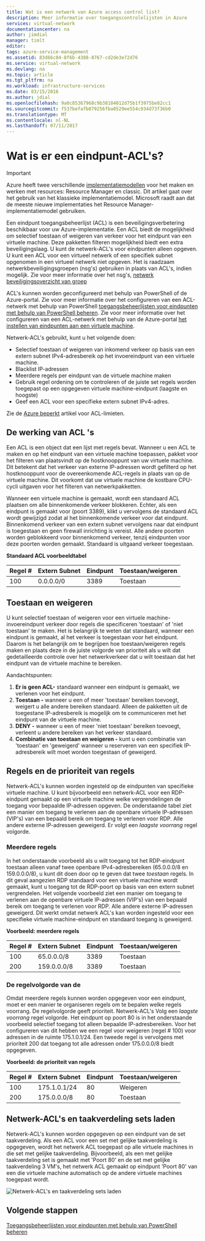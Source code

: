 ```yaml
---
title: Wat is een netwerk van Azure access control list?
description: Meer informatie over toegangscontrolelijsten in Azure
services: virtual-network
documentationcenter: na
author: jimdial
manager: timlt
editor: 
tags: azure-service-management
ms.assetid: 83d66c84-8f6b-4388-8767-cd2de3e72d76
ms.service: virtual-network
ms.devlang: na
ms.topic: article
ms.tgt_pltfrm: na
ms.workload: infrastructure-services
ms.date: 03/15/2016
ms.author: jdial
ms.openlocfilehash: 9a0c85367968c9b38104012d75b1f3975be82cc1
ms.sourcegitcommit: f537befafb079256fba0529ee554c034d73f36b0
ms.translationtype: MT
ms.contentlocale: nl-NL
ms.lasthandoff: 07/11/2017
---
```

# <a name="what-is-an-endpoint-access-control-list"></a>Wat is er een eindpunt-ACL's?

> [!IMPORTANT]
> Azure heeft twee verschillende [implementatiemodellen](../azure-resource-manager/resource-manager-deployment-model.md?toc=%2fazure%2fvirtual-network%2ftoc.json) voor het maken en werken met resources: Resource Manager en classic. Dit artikel gaat over het gebruik van het klassieke implementatiemodel. Microsoft raadt aan dat de meeste nieuwe implementaties het Resource Manager-implementatiemodel gebruiken. 

Een eindpunt toegangsbeheerlijst (ACL) is een beveiligingsverbetering beschikbaar voor uw Azure-implementatie. Een ACL biedt de mogelijkheid om selectief toestaan of weigeren van verkeer voor het eindpunt van een virtuele machine. Deze pakketten filteren mogelijkheid biedt een extra beveiligingslaag. U kunt de netwerk-ACL's voor eindpunten alleen opgeven. U kunt een ACL voor een virtueel netwerk of een specifiek subnet opgenomen in een virtueel netwerk niet opgeven. Het is raadzaam netwerkbeveiligingsgroepen (nsg's) gebruiken in plaats van ACL's, indien mogelijk. Zie voor meer informatie over het nsg's, [netwerk beveiligingsoverzicht van groep](virtual-networks-nsg.md)

ACL's kunnen worden geconfigureerd met behulp van PowerShell of de Azure-portal. Zie voor meer informatie over het configureren van een ACL-netwerk met behulp van PowerShell [toegangsbeheerlijsten voor eindpunten met behulp van PowerShell beheren](virtual-networks-acl-powershell.md). Zie voor meer informatie over het configureren van een ACL-netwerk met behulp van de Azure-portal [het instellen van eindpunten aan een virtuele machine](../virtual-machines/windows/classic/setup-endpoints.md?toc=%2fazure%2fvirtual-machines%2fwindows%2fclassic%2ftoc.json).

Netwerk-ACL's gebruikt, kunt u het volgende doen:

* Selectief toestaan of weigeren van inkomend verkeer op basis van een extern subnet IPv4-adresbereik op het invoereindpunt van een virtuele machine.
* Blacklist IP-adressen
* Meerdere regels per eindpunt van de virtuele machine maken
* Gebruik regel ordening om te controleren of de juiste set regels worden toegepast op een opgegeven virtuele machine-eindpunt (laagste en hoogste)
* Geef een ACL voor een specifieke extern subnet IPv4-adres.

Zie de [Azure beperkt](../azure-subscription-service-limits.md?toc=%2fazure%2fvirtual-network%2ftoc.json#networking-limits) artikel voor ACL-limieten.

## <a name="how-acls-work"></a>De werking van ACL 's
Een ACL is een object dat een lijst met regels bevat. Wanneer u een ACL te maken en op het eindpunt van een virtuele machine toepassen, pakket voor het filteren van plaatsvindt op de hostknooppunt van uw virtuele machine. Dit betekent dat het verkeer van externe IP-adressen wordt gefilterd op het hostknooppunt voor de overeenkomende ACL-regels in plaats van op de virtuele machine. Dit voorkomt dat uw virtuele machine de kostbare CPU-cycli uitgaven voor het filteren van netwerkpakketten.

Wanneer een virtuele machine is gemaakt, wordt een standaard ACL plaatsen om alle binnenkomende verkeer blokkeren. Echter, als een eindpunt is gemaakt voor (poort 3389), klikt u vervolgens de standaard ACL wordt gewijzigd zodat al het binnenkomende verkeer voor dat eindpunt. Binnenkomend verkeer van een extern subnet vervolgens naar dat eindpunt is toegestaan en geen firewall inrichting is vereist. Alle andere poorten worden geblokkeerd voor binnenkomend verkeer, tenzij eindpunten voor deze poorten worden gemaakt. Standaard is uitgaand verkeer toegestaan.

**Standaard ACL voorbeeldtabel**

| **Regel #** | **Extern Subnet** | **Eindpunt** | **Toestaan/weigeren** |
| --- | --- | --- | --- |
| 100 |0.0.0.0/0 |3389 |Toestaan |

## <a name="permit-and-deny"></a>Toestaan en weigeren
U kunt selectief toestaan of weigeren voor een virtuele machine-invoereindpunt verkeer door regels die specificeren 'toestaan' of 'niet toestaan' te maken. Het is belangrijk te weten dat standaard, wanneer een eindpunt is gemaakt, al het verkeer is toegestaan voor het eindpunt. Daarom is het belangrijk om te begrijpen hoe toestaan/weigeren regels maken en plaats deze in de juiste volgorde van prioriteit als u wilt dat gedetailleerde controle over het netwerkverkeer dat u wilt toestaan dat het eindpunt van de virtuele machine te bereiken.

Aandachtspunten:

1. **Er is geen ACL-** standaard wanneer een eindpunt is gemaakt, we verlenen voor het eindpunt.
2. **Toestaan -** wanneer u een of meer 'toestaan' bereiken toevoegt, weigert u alle andere bereiken standaard. Alleen de pakketten uit de toegestane IP-adresbereik is mogelijk om te communiceren met het eindpunt van de virtuele machine.
3. **DENY -** wanneer u een of meer 'niet toestaan' bereiken toevoegt, verleent u andere bereiken van het verkeer standaard.
4. **Combinatie van toestaan en weigeren -** kunt u een combinatie van 'toestaan' en 'geweigerd' wanneer u reserveren van een specifiek IP-adresbereik wilt moet worden toegestaan of geweigerd.

## <a name="rules-and-rule-precedence"></a>Regels en de prioriteit van regels
Netwerk-ACL's kunnen worden ingesteld op de eindpunten van specifieke virtuele machine. U kunt bijvoorbeeld een netwerk-ACL voor een RDP-eindpunt gemaakt op een virtuele machine welke vergrendelingen de toegang voor bepaalde IP-adressen opgeven. De onderstaande tabel ziet een manier om toegang te verlenen aan de openbare virtuele IP-adressen (VIP's) van een bepaald bereik om toegang te verlenen voor RDP. Alle andere externe IP-adressen geweigerd. Er volgt een *laagste voorrang* regel volgorde.

### <a name="multiple-rules"></a>Meerdere regels
In het onderstaande voorbeeld als u wilt toegang tot het RDP-eindpunt toestaan alleen vanaf twee openbare IPv4-adresbereiken (65.0.0.0/8 en 159.0.0.0/8), u kunt dit doen door op te geven dat twee *toestaan* regels. In dit geval aangezien RDP standaard voor een virtuele machine wordt gemaakt, kunt u toegang tot de RDP-poort op basis van een extern subnet vergrendelen. Het volgende voorbeeld ziet een manier om toegang te verlenen aan de openbare virtuele IP-adressen (VIP's) van een bepaald bereik om toegang te verlenen voor RDP. Alle andere externe IP-adressen geweigerd. Dit werkt omdat netwerk ACL's kan worden ingesteld voor een specifieke virtuele machine-eindpunt en standaard toegang is geweigerd.

**Voorbeeld: meerdere regels**

| **Regel #** | **Extern Subnet** | **Eindpunt** | **Toestaan/weigeren** |
| --- | --- | --- | --- |
| 100 |65.0.0.0/8 |3389 |Toestaan |
| 200 |159.0.0.0/8 |3389 |Toestaan |

### <a name="rule-order"></a>De regelvolgorde van de
Omdat meerdere regels kunnen worden opgegeven voor een eindpunt, moet er een manier te organiseren regels om te bepalen welke regels voorrang. De regelvolgorde geeft prioriteit. Netwerk-ACL's Volg een *laagste voorrang* regel volgorde. Het eindpunt op poort 80 is in het onderstaande voorbeeld selectief toegang tot alleen bepaalde IP-adresbereiken. Voor het configureren van dit hebben we een regel voor weigeren (regel \# 100) voor adressen in de ruimte 175.1.0.1/24. Een tweede regel is vervolgens met prioriteit 200 dat toegang tot alle adressen onder 175.0.0.0/8 biedt opgegeven.

**Voorbeeld: de prioriteit van regels**

| **Regel #** | **Extern Subnet** | **Eindpunt** | **Toestaan/weigeren** |
| --- | --- | --- | --- |
| 100 |175.1.0.1/24 |80 |Weigeren |
| 200 |175.0.0.0/8 |80 |Toestaan |

## <a name="network-acls-and-load-balanced-sets"></a>Netwerk-ACL's en taakverdeling sets laden
Netwerk-ACL's kunnen worden opgegeven op een eindpunt van de set taakverdeling. Als een ACL voor een set met gelijke taakverdeling is opgegeven, wordt het netwerk ACL toegepast op alle virtuele machines in die set met gelijke taakverdeling. Bijvoorbeeld, als een met gelijke taakverdeling set is gemaakt met 'Poort 80' en de set met gelijke taakverdeling 3 VM's, het netwerk ACL gemaakt op eindpunt 'Poort 80' van een die virtuele machine automatisch op de andere virtuele machines toegepast wordt.

![Netwerk-ACL's en taakverdeling sets laden](./media/virtual-networks-acl/IC674733.png)

## <a name="next-steps"></a>Volgende stappen
[Toegangsbeheerlijsten voor eindpunten met behulp van PowerShell beheren](virtual-networks-acl-powershell.md)

